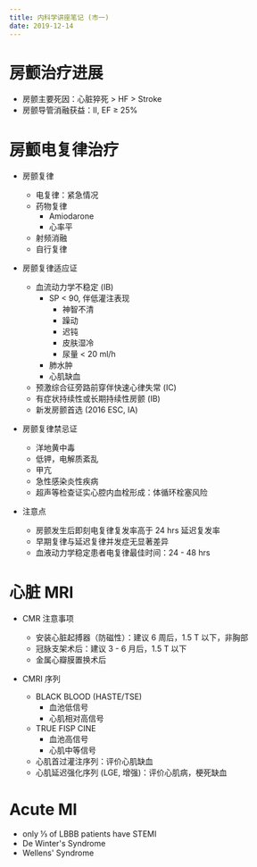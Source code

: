 ```yaml
---
title: 内科学讲座笔记 (市一)
date: 2019-12-14
---
```


# 房颤治疗进展
- 房颤主要死因：心脏猝死 &gt; HF &gt; Stroke
- 房颤导管消融获益：II, EF &ge; 25%

# 房颤电复律治疗
- 房颤复律
    - 电复律：紧急情况
    - 药物复律
        - Amiodarone
        - 心率平
    - 射频消融
    - 自行复律

- 房颤复律适应证
    - 血流动力学不稳定 (IB)
        - SP &lt; 90, 伴低灌注表现
            - 神智不清
            - 躁动
            - 迟钝
            - 皮肤湿冷
            - 尿量 &lt; 20 ml/h
        - 肺水肿
        - 心肌缺血
    - 预激综合征旁路前穿伴快速心律失常 (IC)
    - 有症状持续性或长期持续性房颤 (IB)
    - 新发房颤首选 (2016 ESC, IA)

- 房颤复律禁忌证
    - 洋地黄中毒
    - 低钾，电解质紊乱
    - 甲亢
    - 急性感染炎性疾病
    - 超声等检查证实心腔内血栓形成：体循环栓塞风险

- 注意点
    - 房颤发生后即刻电复律复发率高于 24 hrs 延迟复发率
    - 早期复律与延迟复律并发症无显著差异
    - 血液动力学稳定患者电复律最佳时间：24 - 48 hrs

# 心脏 MRI
- CMR 注意事项
    - 安装心脏起搏器（防磁性）：建议 6 周后，1.5 T 以下，非胸部
    - 冠脉支架术后：建议 3 - 6 月后，1.5 T 以下
    - 金属心瓣膜置换术后

- CMRI 序列
    - BLACK BLOOD (HASTE/TSE)
        - 血池低信号
        - 心肌相对高信号
    - TRUE FISP CINE
        - 血池高信号
        - 心肌中等信号
    - 心肌首过灌注序列：评价心肌缺血
    - 心肌延迟强化序列 (LGE, 增强)：评价心肌病，梗死缺血

# Acute MI
- only ⅓ of LBBB patients have STEMI
- De Winter's Syndrome
- Wellens' Syndrome
